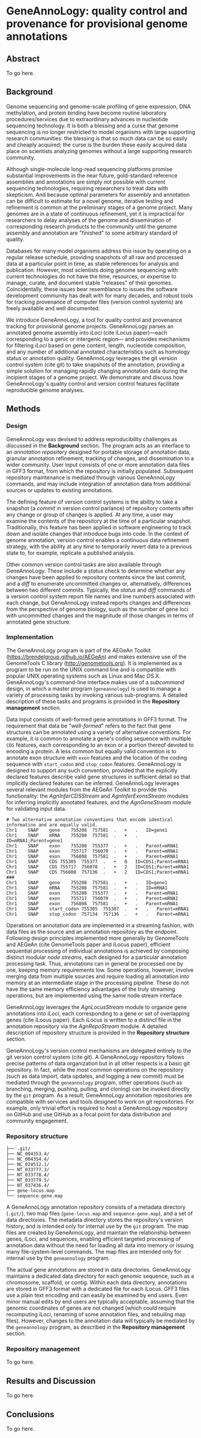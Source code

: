 # GeneAnnoLogy: quality control and provenance for provisional genome annotations

## Abstract

To go here.

## Background

Genome sequencing and genome-scale profiling of gene expression, DNA methylation, and protein binding have become routine laboratory procedures/services due to extraordinary advances in nucleotide sequencing technology.
It is both a blessing and a curse that genome sequencing is no longer restricted to model organisms with large supporting research communities:
the blessing is that so much data can be so easily and cheaply acquired;
the curse is the burden these easily acquired data place on scientists analyzing genomes without a large supporting research community.

Although single-molecule long-read sequencing platforms promise substantial improvements in the near future, gold-standard reference assemblies and annotations are simply not possible with current sequencing technologies, requiring researchers to treat data with skepticism.
And because optimal parameters for assembly and annotation can be difficult to estimate for a novel genome, iterative testing and refinement is common at the preliminary stages of a genome project.
Many genomes are in a state of continuous refinement, yet it is impractical for researchers to delay analyses of the genome and dissemination of corresponding research products to the community until the genome assembly and annotation are "finished" to some arbitrary standard of quality.

Databases for many model organisms address this issue by operating on a regular release schedule, providing snapshots of all raw and processed data at a particular point in time, as stable references for analysis and publication.
However, most scientists doing genome sequencing with current technologies do not have the time, resources, or expertise to manage, curate, and document stable "releases" of their genomes.
Coincidentally, these issues bear resemblance to issues the software development community has dealt with for many decades, and robust tools for tracking provenance of computer files (version control systems) are freely available and well documented.

We introduce GeneAnnoLogy, a tool for quality control and provenance tracking for provisional genome projects.
GeneAnnoLogy parses an annotated genome assembly into *iLoci* (cite iLocus paper)—each corresponding to a genic or intergenic region— and provides mechanisms for filtering *iLoci* based on gene content, length, nucleotide composition, and any number of additional annotated characteristics such as homology status or annotation quality.
GeneAnnoLogy leverages the git version control system (cite git) to take snapshots of the annotation, providing a simple solution for managing rapidly changing annotation data during the incipient stages of a genome project.
We demonstrate and discuss how GeneAnnoLogy's quality control and version control features facilitate reproducible genome analyses.

## Methods

### Design

GeneAnnoLogy was devised to address reproducibility challenges as discussed in the **Background** section.
The program acts as an interface to an *annotation repository* designed for portable storage of annotation data, granular annotation refinement, tracking of changes, and dissemination to a wider community.
User input consists of one or more annotation data files in GFF3 format, from which the repository is initially populated.
Subsequent repository maintenance is mediated through various GeneAnnoLogy commands, and may include integration of annotation data from additional sources or updates to existing annotations.

The defining feature of version control systems is the ability to take a snapshot (a *commit* in version control parlance) of repository contents after any change or group of changes is applied.
At any time, a user may examine the contents of the repository at the time of a particular snapshot.
Traditionally, this feature has been applied in software engineering to track down and isolate changes that introduce bugs into code.
In the context of genome annotation, version control enables a continuous data refinement strategy, with the ability at any time to temporarily revert data to a previous state to, for example, replicate a published analysis.

Other common version control tasks are also available through GeneAnnoLogy.
These include a *status* check to determine whether any changes have been applied to repository contents since the last commit, and a *diff* to enumerate uncommitted changes or, alternatively, differences between two different commits.
Typically, the *status* and *diff* commands of a version control system report file names and line numbers associated with each change, but GeneAnnoLogy instead reports changes and differences from the perspective of genome biology, such as the number of gene loci with uncommitted changes and the magnitude of those changes in terms of annotated gene structure.

### Implementation

The GeneAnnoLogy program is part of the AEGeAn Toolkit (https://brendelgroup.github.io/AEGeAn) and makes extensive use of the GenomeTools C library (http://genometools.org).
It is implemented as a program to be run on the UNIX command line and is compatible with popular UNIX operating systems such as Linux and Mac OS X.
GeneAnnoLogy's command-line interface makes use of a *subcommand* design, in which a master program (`geneannology`) is used to manage a variety of processing tasks by invoking various sub-programs.
A detailed description of these tasks and programs is provided in the **Repository management** section.

Data input consists of well-formed gene annotations in GFF3 format.
The requirement that data be "*well-formed*" refers to the fact that gene structures can be annotated using a variety of alternative conventions.
For example, it is common to annotate a gene's coding sequence with multiple `CDS` features, each corresponding to an exon or a portion thereof devoted to encoding a protein.
A less common but equally valid convention is to annotate exon structure with `exon` features and the location of the coding sequence with `start_codon` and `stop_codon` features.
GeneAnnoLogy is designed to support any such convention, provided that the explicitly declared features describe valid gene structures in sufficient detail so that implicitly declared features can be inferred.
GeneAnnoLogy leverages several relevant modules from the AEGeAn Toolkit to provide this functionality: the *AgnInferCDSStream* and *AgnInferExonsStream* modules for inferring implicitly annotated features, and the *AgnGeneStream* module for validating input data.

```
# Two alternative annotation conventions that encode identical informatino and are equally valid.
Chr1	SNAP	gene	755208	757581	.	+	.	ID=gene1
Chr1	SNAP	mRNA	755208	757581	.	+	.	ID=mRNA1;Parent=gene1
Chr1	SNAP	exon	755208	755377	.	+	.	Parent=mRNA1
Chr1	SNAP	exon	755717	756070	.	+	.	Parent=mRNA1
Chr1	SNAP	exon	756808	757581	.	+	.	Parent=mRNA1
Chr1	SNAP	CDS	755305	755377	.	+	0	ID=CDS1;Parent=mRNA1
Chr1	SNAP	CDS	755717	756070	.	+	2	ID=CDS1;Parent=mRNA1
Chr1	SNAP	CDS	756808	757136	.	+	2	ID=CDS1;Parent=mRNA1
###
Chr1	SNAP	gene	755208	757581	.	+	.	ID=gene1
Chr1	SNAP	mRNA	755208	757581	.	+	.	ID=mRNA1
Chr1	SNAP	exon	755208	755377	.	+	.	Parent=mRNA1
Chr1	SNAP	exon	755717	756070	.	+	.	Parent=mRNA1
Chr1	SNAP	exon	756808	757581	.	+	.	Parent=mRNA1
Chr1	SNAP	start_codon	755305	755307	.	+	.	Parent=mRNA1
Chr1	SNAP	stop_codon	757134	757136	.	+	.	Parent=mRNA1
```

Operations on annotation data are implemented in a streaming fashion, with data files as the source and an annotation repository as the endpoint.
Following design principles implemented more generally by GenomeTools and AEGeAn (cite GenomeTools paper and iLocus paper), efficient sequential processing of individual annotations is achieved by composing distinct modular *node streams*, each designed for a particular annotation processing task.
Thus, annotations can in general be processed one by one, keeping memory requirements low.
Some operations, however, involve merging data from multiple sources and require loading all annotation into memory at an intermediate stage in the processing pipeline.
These do not have the same memory efficiency advantages of the truly streaming operations, but are implemented using the same node stream interface.

GeneAnnoLogy leverages the *AgnLocusStream* module to organize gene annotations into *iLoci*, each corresponding to a gene or set of overlapping genes (cite iLocus paper).
Each iLocus is written to a distinct file in the annotation repository via the *AgnRepoStream* module.
A detailed description of repository structure is provided in the **Repository structure** section.

GeneAnnoLogy's version control mechanisms are delegated entirely to the git version control system (cite git).
A GeneAnnoLogy repository follows precise patterns of data organization but in all other respects is a basic git repository.
In fact, while the most common operations on the repository (such as data import, data updates, and logging a new commit) must be mediated through the `geneannology` program, other operations (such as branching, merging, pushing, pulling, and cloning) can be invoked directly by the `git` program.
As a result, GeneAnnoLogy annotation repositories are compatible with services and tools designed to work on git repositories.
For example, only trivial effort is required to host a GeneAnnoLogy repository on GitHub and use GitHub as a focal point for data distribution and community engagement.

### Repository structure

```
├── .git/
├── NC_004353.4/
├── NC_004354.4/
├── NC_024512.1/
├── NT_033777.3/
├── NT_033778.4/
├── NT_033779.5/
├── NT_037436.4/
├── gene-locus.map
└── sequence-gene.map
```

A GeneAnnoLogy annotation repository consists of a metadata directory (`.git/`), two map files (`gene-locus.map` and `sequence-gene.map`), and a set of data directories.
The metadata directory stores the repository's version history, and is intended only for internal use by the `git` program.
The map files are created by GeneAnnoLogy, and maintain the relationship between genes, iLoci, and sequences, enabling efficient targeted processing of annotation data without the need for loading all data into memory or issuing many file-system-level commands.
The map files are intended only for internal use by the `geneannology` program.

The actual gene annotations are stored in data directories.
GeneAnnoLogy maintains a dedicated data directory for each genomic sequence, such as a chromosome, scaffold, or contig.
Within each data directory, annotations are stored in GFF3 format with a dedicated file for each iLocus.
GFF3 files use a plain text encoding and can easily be examined by end users.
Even minor manual edits by end users are typically acceptable, assuming that the genomic coordinates of genes are not changed (which could require recomputing iLoci, renaming of some annotation files, and rebuiling map files).
However, changes to the annotation data will typically be mediated by the `geneannology` program, as described in the **Repository management** section.

### Repository management

To go here.

## Results and Discussion

To go here.

## Conclusions

To go here.
